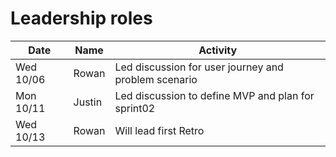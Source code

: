 # Leadership roles

| Date      | Name    | Activity                                               |
|-----------|---------|--------------------------------------------------------|
| Wed 10/06 | Rowan   | Led discussion for user journey and problem scenario |
| Mon 10/11 | Justin  | Led discussion to define MVP and plan for sprint02 | 
| Wed 10/13 | Rowan   | Will lead first Retro      | 
